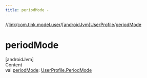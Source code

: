 ```yaml
---
title: periodMode -
---
```

//[link](../../index.md)/[com.tink.model.user](../index.md)/[[androidJvm]UserProfile](index.md)/[periodMode](period-mode.md)



# periodMode  
[androidJvm]  
Content  
val [periodMode](period-mode.md): [UserProfile.PeriodMode](-period-mode/index.md)  



